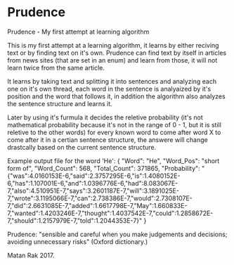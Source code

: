 # Prudence
Prudence - My first attempt at learning algorithm

  This is my first attempt at a learning algorithm, it learns by either reciving text or by finding text on it's own.
Prudence can find text by itself in articles from news sites (that are set in an enum) and learn from those, it will not learn twice from the same article. 

  It learns by taking text and splitting it into sentences and analyzing each one on it's own thread, each word in the sentence is analyaized by it's position and the word that follows it, in addition the algorithm also analyzes the sentence structure and learns it.

  Later by using it's furmula it decides the reletive probability (it's not mathematical probability because it's not in the range of 0 - 1, but it is still reletive to the other words) for every known word to come after word X to come after it in a certian sentence structure, the answere will change drastcally based on the current sentence structure.

Example output file for the word 'He':
{
  "Word": "He",
  "Word_Pos": "short form of",
  "Word_Count": 568,
  "Total_Count": 371865,
  "Probability": "{\"was\":4.0160153E-6,\"said\":2.3757295E-6,\"is\":1.4080152E-6,\"has\":1.107001E-6,\"and\":1.0396776E-6,\"had\":8.083067E-7,\"also\":4.510951E-7,\"says\":3.2601187E-7,\"will\":3.1891025E-7,\"wrote\":3.1195066E-7,\"can\":2.738386E-7,\"would\":2.7308107E-7,\"did\":2.6631085E-7,\"added\":1.6617798E-7,\"May\":1.660833E-7,\"wanted\":1.4203246E-7,\"thought\":1.4037542E-7,\"could\":1.2858672E-7,\"should\":1.2157979E-7,\"told\":1.2044353E-7}"
}



Prudence: "sensible and careful when you make judgements and decisions; avoiding unnecessary risks" (Oxford dictionary.)

Matan Rak 2017.
